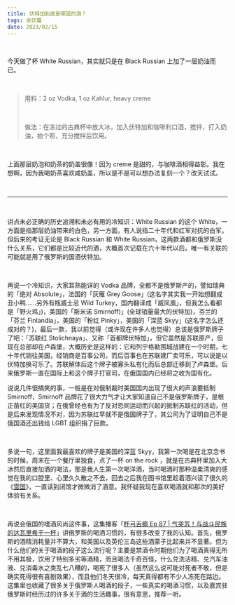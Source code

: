 ```yaml
---
title: 伏特加到底是哪国的酒？
tags: 会饮篇
date: 2023/02/15
---
```


<br/>

今天做了杯 White Russian，其实就只是在 Black Russian 上加了一层奶油而已。

<br/>

> 用料：2 oz Vodka, 1 oz Kahlur, heavy creme
>
> <br/>
>
> 做法：在冻过的古典杯中放大冰，加入伏特加和咖啡利口酒，搅拌，打入奶油，拍个照，充分搅拌后饮用。

<br/>

上面那层奶泡和奶茶的奶盖很像！因为 creme 是甜的，与咖啡酒相得益彰。我在想啊，因为我喝奶茶喜欢咸奶盖，所以是不是可以想办法复刻一个？改天试试。

<br/>

---

<br/>

讲点未必正确的历史追溯和未必有用的冷知识：White Russian 的这个 White，一方面是指那层奶油带来的白色，另一方面，有人说指二十年代和红军对抗的白军。但后来的考证无论是 Black Russian 和 White Russian，这两款酒都和俄罗斯没什么关系，它们都是比较近代的酒，大概首次记载在六十年代以后。唯一有关联的可能就是用了俄罗斯的国酒伏特加。

<br/>

再说一个冷知识，大家耳熟能详的 Vodka 品牌，全都不是俄罗斯产的，譬如瑞典的「绝对 Absolute」，法国的「灰雁 Grey Goose」(这名字其实我一开始想翻成丑小鸭……另外有瓶威士忌 Wild Turkey，国内翻译成「威凤凰」，但我怎么看都是「野火鸡」)，美国的「斯米诺 Smirnoff)」(全球销量最大的伏特加)，芬兰的「芬兰 Finlandia」，美国的「粉红 Pinky」，美国的「深蓝 Skyy」(这名字怎么还成对的？)，最后一款，我以前觉得（或许现在许多人也觉得）总该是俄罗斯牌子了吧：「苏联红 Stolichnaya」、又称「首都牌伏特加」，但它虽然是苏联原产，但现在总部却在卢森堡，大概历史是这样的：它和列宁格勒围城战建在一个时期，七十年代销往美国，经销商是百事公司，而后百事也在苏联建厂卖可乐，可以说是以伏特加换可乐了。苏联解体后这个牌子被寡头私有化而后总部迁移到了卢森堡。后来俄罗斯一直在国际上和这个牌子打官司，在俄国国内已经将之收为国有化。
<br/>

说说几件很搞笑的事，一桩是在对俄制裁时美国国内出现了很大的声浪要抵制 Smirnoff，Smirnoff 品牌花了很大力气才让大家知道自己不是俄罗斯牌子，是根正苗红的美国货；在俄曾经也有为了反对恐同运动而兴起的抵制苏联红的活动，但是后来发现情况不对，因为苏联红早就不是俄国牌子了，其公司为了证明自己不是俄国酒还出钱给 LGBT 组织捐了巨款。

<br/>

多说一句，这里面我最喜欢的牌子是美国的深蓝 Skyy，我第一次喝是在北京念书的时候，周末在一个餐厅里独食，点了一杯 on the rock ，就是在古典杯里加入大冰然后直接加酒的喝法，那是我人生第一次喝洋酒，当时喝酒时那种温柔清爽的感觉在我的口腔里、心里久久散之不去，回去之后我在图书馆里趁着酒兴读了很久的《[雪国](https://book.douban.com/subject/24736899/)》，一直读到闭馆才微微消了酒意。我怀疑我现在喜欢喝酒就和那次的美好体验有关系。

<br/>

再说会俄国的嗜酒风尚这件事，这集播客「[杯弓舌瘾 Ep 87 | 气突苏！与战斗民族的达瓦里希干一杯](https://podcasts.apple.com/us/podcast/89-%E6%B0%94%E7%AA%81%E8%8B%8F-%E4%B8%8E%E6%88%98%E6%96%97%E6%B0%91%E6%97%8F%E7%9A%84%E8%BE%BE%E7%93%A6%E9%87%8C%E5%B8%8C%E5%B9%B2%E4%B8%80%E6%9D%AF/id1483414071?i=1000530021095)」讲俄罗斯的喝酒习惯的，有很多改变了我的认知。首先，俄罗斯的酒精消耗量并不算大，和美国以及英伦三岛这些酒蒙子比起来并不显著。但为什么他们的关于喝酒的段子这么流行呢？主要是禁酒令时期他们为了喝酒真得无所不用其极，饮用了特别多劣等酒精，而且喝法千奇百怪，什么兑洗洁精、兑汽车油液、兑消毒水之类乱七八糟的，喝死了很多人（虽然这么说可能对死者不敬，但是确实死得很有喜剧效果），而且他们冬天很冷，每天真得都有不少人冻死在路边。这集里也收藏了很多关于俄罗斯人喝酒的段子，一些真实的喝酒习惯，以及嘉宾驻俄罗斯时经历过的许多关于酒的生活趣事，很有意思，推荐一听。

